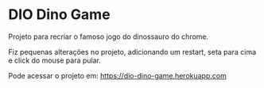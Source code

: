 # DIO Dino Game
Projeto para recriar o famoso jogo do dinossauro do chrome.

Fiz pequenas alterações no projeto, adicionando um restart, seta para cima e click do mouse para pular.

Pode acessar o projeto em:
https://dio-dino-game.herokuapp.com